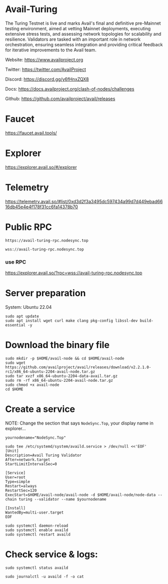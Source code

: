 # Avail-Turing
The Turing Testnet is live and marks Avail's final and definitive pre-Mainnet testing environment, aimed at vetting Mainnet deployments, executing extensive stress tests, and assessing network topologies for scalability and resilience. Validators are tasked with an important role in network orchestration, ensuring seamless integration and providing critical feedback for iterative improvements to the Avail team.

Website: https://www.availproject.org

Twitter: https://twitter.com/AvailProject

Discord: https://discord.gg/y6fHnxZQX8

Docs: https://docs.availproject.org/clash-of-nodes/challenges

Github: https://github.com/availproject/avail/releases

# Faucet
https://faucet.avail.tools/
# Explorer
https://explorer.avail.so/#/explorer
# Telemetry
https://telemetry.avail.so/#list/0xd3d2f3a3495dc597434a99d7d449ebad6616db45e4e4f178f31cc6fa14378b70
# Public RPC
```
https://avail-turing-rpc.nodesync.top
```
```
wss://avail-turing-rpc.nodesync.top
```
### use RPC
https://explorer.avail.so/?rpc=wss://avail-turing-rpc.nodesync.top
# Server preparation
System: Ubuntu 22.04
```
sudo apt update
sudo apt install wget curl make clang pkg-config libssl-dev build-essential -y
```
# Download the binary file
```
sudo mkdir -p $HOME/avail-node && cd $HOME/avail-node
sudo wget https://github.com/availproject/avail/releases/download/v2.2.1.0-rc1/x86_64-ubuntu-2204-avail-node.tar.gz
sudo tar xvzf x86_64-ubuntu-2204-data-avail.tar.gz
sudo rm -rf x86_64-ubuntu-2204-avail-node.tar.gz
sudo chmod +x avail-node
cd $HOME
```
# Create a service 
NOTE: Change the section that says `NodeSync.Top`, your display name in explorer...
```
yournodename="NodeSync.Top"
```
```
sudo tee /etc/systemd/system/availd.service > /dev/null <<'EOF'
[Unit]
Description=Avail Turing Validator
After=network.target
StartLimitIntervalSec=0

[Service]
User=root
Type=simple
Restart=always
RestartSec=120
ExecStart=$HOME/avail-node/avail-node -d $HOME/avail-node/node-data --chain turing --validator --name $yournodename

[Install]
WantedBy=multi-user.target
EOF
```
```
sudo systemctl daemon-reload
sudo systemctl enable availd
sudo systemctl restart availd 
```
# Check service & logs:
```
sudo systemctl status availd
```
```
sudo journalctl -u availd -f -o cat
```
